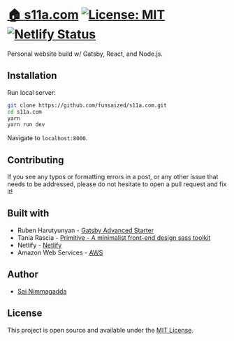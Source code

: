# [🏠 s11a.com](https://s11a.com) [![License: MIT](https://img.shields.io/badge/License-MIT-blue.svg)](https://opensource.org/licenses/MIT) [![Netlify Status](https://api.netlify.com/api/v1/badges/7221c3fe-992b-448e-ab3f-00124c3d8801/deploy-status)](https://app.netlify.com/sites/s11a/deploys)

Personal website build w/ Gatsby, React, and Node.js.

## Installation

Run local server:

```bash
git clone https://github.com/funsaized/s11a.com.git
cd s11a.com
yarn
yarn run dev
```

Navigate to `localhost:8000`.

## Contributing

If you see any typos or formatting errors in a post, or any other issue that needs to be addressed, please do not hesitate to open a pull request and fix it!

## Built with

-   Ruben Harutyunyan - [Gatsby Advanced Starter](https://github.com/vagr9k/gatsby-advanced-starter/)
-   Tania Rascia - [Primitive - A minimalist front-end design sass toolkit](https://taniarascia.github.io/primitive/)
-   Netlify - [Netlify](https://www.netlify.com/)
-   Amazon Web Services - [AWS](https://aws.amazon.com/)

## Author

-   [Sai Nimmagadda](https://www.s11a.com)

## License

This project is open source and available under the [MIT License](LICENSE).
